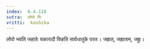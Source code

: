 ```yaml
---
index:  6.4.118
sutra:  लोपो यि
vritti:  kashika 
---
```


लोपो भवति जहातेः यकारादौ क्ङिति सार्वधातुके परतः। जह्रात्, जह्राताम्, जह्रुः।

